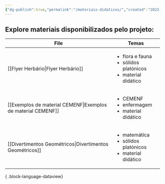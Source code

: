 ```yaml
---
{"dg-publish":true,"permalink":"/materiais-didaticos/","created":"2023-07-31T17:53:12.446-03:00","updated":"2023-08-08T12:39:38.871-03:00"}
---
```



## Explore materiais disponibilizados pelo projeto:
| File                                                            | Temas                                                                                |
| --------------------------------------------------------------- | ------------------------------------------------------------------------------------ |
| [[Flyer Herbário\|Flyer Herbário]]                           | <ul><li>flora e fauna</li><li>sólidos platónicos</li><li>material didático</li></ul> |
| [[Exemplos de material CEMENF\|Exemplos de material CEMENF]] | <ul><li>CEMENF</li><li>enfermagem</li><li>material didático</li></ul>                |
| [[Divertimentos Geométricos\|Divertimentos Geométricos]]     | <ul><li>matemática</li><li>sólidos platónicos</li><li>material didático</li></ul>    |

{ .block-language-dataview}

